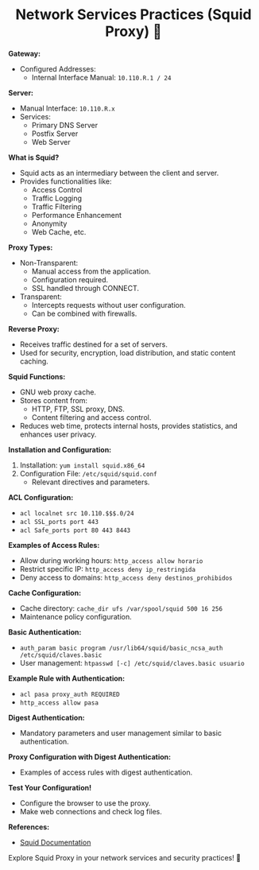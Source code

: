 <h1 align="center">Network Services Practices (Squid Proxy) 🦑</h1>

**Gateway:**
- Configured Addresses:
  - Internal Interface Manual: `10.110.R.1 / 24`

**Server:**
- Manual Interface: `10.110.R.x`
- Services:
  - Primary DNS Server
  - Postfix Server
  - Web Server

**What is Squid?**
- Squid acts as an intermediary between the client and server.
- Provides functionalities like:
  - Access Control
  - Traffic Logging
  - Traffic Filtering
  - Performance Enhancement
  - Anonymity
  - Web Cache, etc.

**Proxy Types:**
- Non-Transparent:
  - Manual access from the application.
  - Configuration required.
  - SSL handled through CONNECT.
- Transparent:
  - Intercepts requests without user configuration.
  - Can be combined with firewalls.

**Reverse Proxy:**
- Receives traffic destined for a set of servers.
- Used for security, encryption, load distribution, and static content caching.

**Squid Functions:**
- GNU web proxy cache.
- Stores content from:
  - HTTP, FTP, SSL proxy, DNS.
  - Content filtering and access control.
- Reduces web time, protects internal hosts, provides statistics, and enhances user privacy.

**Installation and Configuration:**
1. Installation: `yum install squid.x86_64`
2. Configuration File: `/etc/squid/squid.conf`
   - Relevant directives and parameters.

**ACL Configuration:**
- `acl localnet src 10.110.$$$.0/24`
- `acl SSL_ports port 443`
- `acl Safe_ports port 80 443 8443`

**Examples of Access Rules:**
- Allow during working hours: `http_access allow horario`
- Restrict specific IP: `http_access deny ip_restringida`
- Deny access to domains: `http_access deny destinos_prohibidos`

**Cache Configuration:**
- Cache directory: `cache_dir ufs /var/spool/squid 500 16 256`
- Maintenance policy configuration.

**Basic Authentication:**
- `auth_param basic program /usr/lib64/squid/basic_ncsa_auth /etc/squid/claves.basic`
- User management: `htpasswd [-c] /etc/squid/claves.basic usuario`

**Example Rule with Authentication:**
- `acl pasa proxy_auth REQUIRED`
- `http_access allow pasa`

**Digest Authentication:**
- Mandatory parameters and user management similar to basic authentication.

**Proxy Configuration with Digest Authentication:**
- Examples of access rules with digest authentication.

**Test Your Configuration!**
- Configure the browser to use the proxy.
- Make web connections and check log files.

**References:**
- [Squid Documentation](http://www.squid-cache.org/Doc/config/auth_param/)

Explore Squid Proxy in your network services and security practices! 🚀
